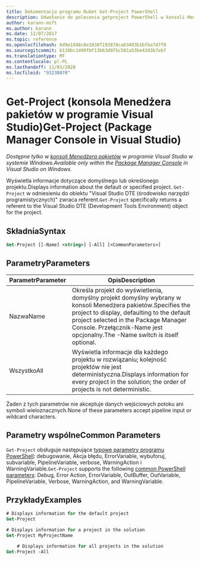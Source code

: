 ```yaml
---
title: Dokumentacja programu NuGet Get-Project PowerShell
description: Odwołanie do polecenia getproject PowerShell w konsoli Menedżera pakietów NuGet w programie Visual Studio.
author: karann-msft
ms.author: karann
ms.date: 12/07/2017
ms.topic: reference
ms.openlocfilehash: 6d9e1d48c8e1838f193878cab3483b1bfba7d7f0
ms.sourcegitcommit: b138bc1d49fbf13b63d975c581a53be4283b7ebf
ms.translationtype: MT
ms.contentlocale: pl-PL
ms.lasthandoff: 11/03/2020
ms.locfileid: "93238078"
---
```

# <a name="get-project-package-manager-console-in-visual-studio"></a><span data-ttu-id="5efbd-103">Get-Project (konsola Menedżera pakietów w programie Visual Studio)</span><span class="sxs-lookup"><span data-stu-id="5efbd-103">Get-Project (Package Manager Console in Visual Studio)</span></span>

<span data-ttu-id="5efbd-104">*Dostępne tylko w [konsoli Menedżera pakietów](../../consume-packages/install-use-packages-powershell.md) w programie Visual Studio w systemie Windows.*</span><span class="sxs-lookup"><span data-stu-id="5efbd-104">*Available only within the [Package Manager Console](../../consume-packages/install-use-packages-powershell.md) in Visual Studio on Windows.*</span></span>

<span data-ttu-id="5efbd-105">Wyświetla informacje dotyczące domyślnego lub określonego projektu.</span><span class="sxs-lookup"><span data-stu-id="5efbd-105">Displays information about the default or specified project.</span></span> <span data-ttu-id="5efbd-106">`Get-Project` w odniesieniu do obiektu "Visual Studio DTE (środowisko narzędzi programistycznych)" zwraca referent.</span><span class="sxs-lookup"><span data-stu-id="5efbd-106">`Get-Project` specifically returns a referent to the Visual Studio DTE (Development Tools Environment) object for the project.</span></span>

## <a name="syntax"></a><span data-ttu-id="5efbd-107">Składnia</span><span class="sxs-lookup"><span data-stu-id="5efbd-107">Syntax</span></span>

```ps
Get-Project [[-Name] <string>] [-All] [<CommonParameters>]
```

## <a name="parameters"></a><span data-ttu-id="5efbd-108">Parametry</span><span class="sxs-lookup"><span data-stu-id="5efbd-108">Parameters</span></span>

| <span data-ttu-id="5efbd-109">Parametr</span><span class="sxs-lookup"><span data-stu-id="5efbd-109">Parameter</span></span> | <span data-ttu-id="5efbd-110">Opis</span><span class="sxs-lookup"><span data-stu-id="5efbd-110">Description</span></span> |
| --- | --- |
| <span data-ttu-id="5efbd-111">Nazwa</span><span class="sxs-lookup"><span data-stu-id="5efbd-111">Name</span></span> | <span data-ttu-id="5efbd-112">Określa projekt do wyświetlenia, domyślny projekt domyślny wybrany w konsoli Menedżera pakietów.</span><span class="sxs-lookup"><span data-stu-id="5efbd-112">Specifies the project to display, defaulting to the default project selected in the Package Manager Console.</span></span> <span data-ttu-id="5efbd-113">Przełącznik-Name jest opcjonalny.</span><span class="sxs-lookup"><span data-stu-id="5efbd-113">The -Name switch is itself optional.</span></span> |
| <span data-ttu-id="5efbd-114">Wszystko</span><span class="sxs-lookup"><span data-stu-id="5efbd-114">All</span></span> | <span data-ttu-id="5efbd-115">Wyświetla informacje dla każdego projektu w rozwiązaniu; kolejność projektów nie jest deterministyczna.</span><span class="sxs-lookup"><span data-stu-id="5efbd-115">Displays information for every project in the solution; the order of projects is not deterministic.</span></span> |

<span data-ttu-id="5efbd-116">Żaden z tych parametrów nie akceptuje danych wejściowych potoku ani symboli wieloznacznych.</span><span class="sxs-lookup"><span data-stu-id="5efbd-116">None of these parameters accept pipeline input or wildcard characters.</span></span>

## <a name="common-parameters"></a><span data-ttu-id="5efbd-117">Parametry wspólne</span><span class="sxs-lookup"><span data-stu-id="5efbd-117">Common Parameters</span></span>

<span data-ttu-id="5efbd-118">`Get-Project` obsługuje następujące [typowe parametry programu PowerShell](/powershell/module/microsoft.powershell.core/about/about_commonparameters): debugowanie, Akcja błędu, ErrorVariable, wybuforuj, subvariable, PipelineVariable, verbose, WarningAction i WarningVariable.</span><span class="sxs-lookup"><span data-stu-id="5efbd-118">`Get-Project` supports the following [common PowerShell parameters](/powershell/module/microsoft.powershell.core/about/about_commonparameters): Debug, Error Action, ErrorVariable, OutBuffer, OutVariable, PipelineVariable, Verbose, WarningAction, and WarningVariable.</span></span>

## <a name="examples"></a><span data-ttu-id="5efbd-119">Przykłady</span><span class="sxs-lookup"><span data-stu-id="5efbd-119">Examples</span></span>

```ps
# Displays information for the default project
Get-Project

# Displays information for a project in the solution
Get-Project MyProjectName

    # Displays information for all projects in the solution
Get-Project -All
```